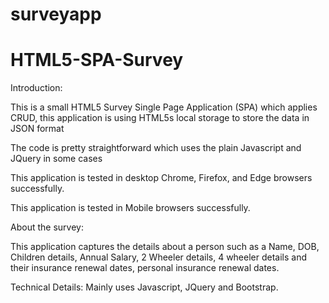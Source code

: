 # surveyapp
# HTML5-SPA-Survey

Introduction:

This is a small HTML5 Survey Single Page Application (SPA) which applies CRUD, this application is using HTML5s local storage to store the data in JSON format  

The code is pretty straightforward which uses the plain Javascript and JQuery in some cases


This application is tested in desktop Chrome, Firefox, and Edge browsers successfully.   

This application is tested in Mobile browsers successfully.  

About the survey: 

This application captures the details about a person such as a Name, DOB, Children details, Annual Salary, 2 Wheeler details, 4 wheeler details and their insurance renewal dates, personal insurance renewal dates.   


Technical Details:  Mainly uses Javascript, JQuery and Bootstrap.

